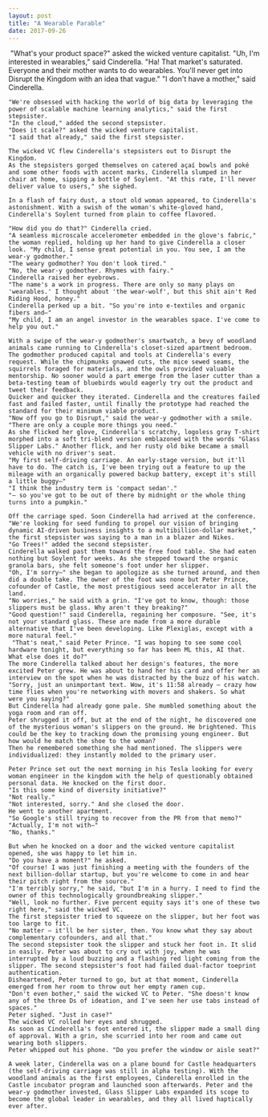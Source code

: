```yaml
---
layout: post
title: "A Wearable Parable"
date: 2017-09-26
---
```


&nbsp;"What's your product space?" asked the wicked venture capitalist.
    "Uh, I'm interested in wearables," said Cinderella.
    "Ha! That market's saturated. Everyone and their mother wants to do wearables. You'll never get into Disrupt the Kingdom with an idea that vague."
    "I don't have a mother," said Cinderella.

    "We're obsessed with hacking the world of big data by leveraging the power of scalable machine learning analytics," said the first stepsister.
    "In the cloud," added the second stepsister.
    "Does it scale?" asked the wicked venture capitalist.
    "I said that already," said the first stepsister.

    The wicked VC flew Cinderella's stepsisters out to Disrupt the Kingdom.
    As the stepsisters gorged themselves on catered açaí bowls and poké and some other foods with accent marks, Cinderella slumped in her chair at home, sipping a bottle of Soylent. "At this rate, I'll never deliver value to users," she sighed.

    In a flash of fairy dust, a stout old woman appeared, to Cinderella's astonishment. With a swish of the woman's white-gloved hand, Cinderella's Soylent turned from plain to coffee flavored.

    "How did you do that?" Cinderella cried.
    "A seamless microscale accelerometer embedded in the glove's fabric," the woman replied, holding up her hand to give Cinderella a closer look. "My child, I sense great potential in you. You see, I am the wear-y godmother."
    "The weary godmother? You don't look tired."
    "No, the wear-y godmother. Rhymes with fairy."
    Cinderella raised her eyebrows.
    "The name's a work in progress. There are only so many plays on 'wearables.' I thought about 'the wear-wolf', but this shit ain't Red Riding Hood, honey."
    Cinderella perked up a bit. "So you're into e-textiles and organic fibers and–"
    "My child, I am an angel investor in the wearables space. I've come to help you out."

    With a swipe of the wear-y godmother's smartwatch, a bevy of woodland animals came running to Cinderella's closet-sized apartment bedroom. The godmother produced capital and tools at Cinderella's every request. While the chipmunks gnawed cuts, the mice sewed seams, the squirrels foraged for materials, and the owls provided valuable mentorship. No sooner would a part emerge from the laser cutter than a beta-testing team of bluebirds would eagerly try out the product and tweet their feedback. 
    Quicker and quicker they iterated. Cinderella and the creatures failed fast and failed faster, until finally the prototype had reached the standard for their minimum viable product.
    "Now off you go to Disrupt," said the wear-y godmother with a smile. "There are only a couple more things you need."
    As she flicked her glove, Cinderella's scratchy, logoless gray T-shirt morphed into a soft tri-blend version emblazoned with the words "Glass Slipper Labs." Another flick, and her rusty old bike became a small vehicle with no driver's seat.
    "My first self-driving carriage. An early-stage version, but it'll have to do. The catch is, I've been trying out a feature to up the mileage with an organically powered backup battery, except it's still a little buggy–"
    "I think the industry term is 'compact sedan'."
    "– so you've got to be out of there by midnight or the whole thing turns into a pumpkin."

    Off the carriage sped. Soon Cinderella had arrived at the conference.
    "We're looking for seed funding to propel our vision of bringing dynamic AI-driven business insights to a multibillion-dollar market," the first stepsister was saying to a man in a blazer and Nikes.
    "Go Trees!" added the second stepsister.
    Cinderella walked past them toward the free food table. She had eaten nothing but Soylent for weeks. As she stepped toward the organic granola bars, she felt someone's foot under her slipper.
    "Oh, I'm sorry–" she began to apologize as she turned around, and then did a double take. The owner of the foot was none but Peter Prince, cofounder of Castle, the most prestigious seed accelerator in all the land.
    "No worries," he said with a grin. "I've got to know, though: those slippers must be glass. Why aren't they breaking?"
    "Good question!" said Cinderella, regaining her composure. "See, it's not your standard glass. These are made from a more durable alternative that I've been developing. Like Plexiglas, except with a more natural feel."
     "That's neat," said Peter Prince. "I was hoping to see some cool hardware tonight, but everything so far has been ML this, AI that. What else does it do?"
    The more Cinderella talked about her design's features, the more excited Peter grew. He was about to hand her his card and offer her an interview on the spot when he was distracted by the buzz of his watch.
    "Sorry, just an unimportant text. Wow, it's 11:58 already – crazy how time flies when you're networking with movers and shakers. So what were you saying?"
    But Cinderella had already gone pale. She mumbled something about the yoga room and ran off.
    Peter shrugged it off, but at the end of the night, he discovered one of the mysterious woman's slippers on the ground. He brightened. This could be the key to tracking down the promising young engineer. But how would he match the shoe to the woman?
    Then he remembered something she had mentioned. The slippers were individualized: they instantly molded to the primary user.

    Peter Prince set out the next morning in his Tesla looking for every woman engineer in the kingdom with the help of questionably obtained personal data. He knocked on the first door.
    "Is this some kind of diversity initiative?"
    "Not really."
    "Not interested, sorry." And she closed the door.
    He went to another apartment.
    "So Google's still trying to recover from the PR from that memo?"
    "Actually, I'm not with–"
    "No, thanks."

    But when he knocked on a door and the wicked venture capitalist opened, she was happy to let him in.
    "Do you have a moment?" he asked.
    "Of course! I was just finishing a meeting with the founders of the next billion-dollar startup, but you're welcome to come in and hear their pitch right from the source."
    "I'm terribly sorry," he said, "but I'm in a hurry. I need to find the owner of this technologically groundbreaking slipper."
    "Well, look no further. Five percent equity says it's one of these two right here," said the wicked VC.
    The first stepsister tried to squeeze on the slipper, but her foot was too large to fit.
    "No matter – it'll be her sister, then. You know what they say about complementary cofounders, and all that."
    The second stepsister took the slipper and stuck her foot in. It slid in easily. Peter was about to cry out with joy, when he was interrupted by a loud buzzing and a flashing red light coming from the slipper. The second stepsister's foot had failed dual-factor toeprint authentication.
    Disheartened, Peter turned to go, but at that moment, Cinderella emerged from her room to throw out her empty ramen cup.
    "Don't even bother," said the wicked VC to Peter. "She doesn't know any of the three Ds of ideation, and I've seen her use tabs instead of spaces."
    Peter sighed. "Just in case?"
    The wicked VC rolled her eyes and shrugged.
    As soon as Cinderella's foot entered it, the slipper made a small ding of approval. With a grin, she scurried into her room and came out wearing both slippers.
    Peter whipped out his phone. "Do you prefer the window or aisle seat?"

    A week later, Cinderella was on a plane bound for Castle headquarters (the self-driving carriage was still in alpha testing). With the woodland animals as the first employees, Cinderella enrolled in the Castle incubator program and launched soon afterwards. Peter and the wear-y godmother invested, Glass Slipper Labs expanded its scope to become the global leader in wearables, and they all lived haptically ever after.


